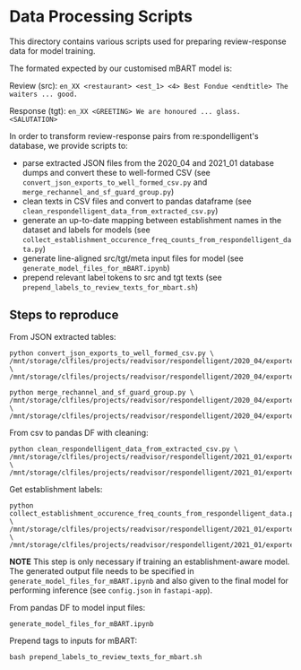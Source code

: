# Data Processing Scripts

This directory contains various scripts used for preparing review-response data for model training.

The formated expected by our customised mBART model is:

Review (src):
    ```
    en_XX <restaurant> <est_1> <4> Best Fondue <endtitle> The waiters ... good.
    ```

Response (tgt):
    ```
    en_XX <GREETING> We are honoured ... glass. <SALUTATION>
    ```

In order to transform review-response pairs from
re:spondelligent's database, we provide scripts to: 
- parse extracted JSON files from the 2020_04 and 2021_01
  database dumps and convert these to well-formed CSV (see
  `convert_json_exports_to_well_formed_csv.py` and `merge_rechannel_and_sf_guard_group.py`)
- clean texts in CSV files and convert to pandas dataframe
  (see `clean_respondelligent_data_from_extracted_csv.py`)
- generate an up-to-date mapping between establishment names
  in the dataset and labels for models (see `collect_establishment_occurence_freq_counts_from_respondelligent_data.py`)
- generate line-aligned src/tgt/meta input files for model
  (see `generate_model_files_for_mBART.ipynb`)
- prepend relevant label tokens to src and tgt texts (see `prepend_labels_to_review_texts_for_mbart.sh`)

## Steps to reproduce

From JSON extracted tables:

```
python convert_json_exports_to_well_formed_csv.py \
/mnt/storage/clfiles/projects/readvisor/respondelligent/2020_04/exported_from_mysql/json \
/mnt/storage/clfiles/projects/readvisor/respondelligent/2020_04/exported_from_mysql/csv
```

```
python merge_rechannel_and_sf_guard_group.py \
/mnt/storage/clfiles/projects/readvisor/respondelligent/2020_04/exported_from_mysql/json \
/mnt/storage/clfiles/projects/readvisor/respondelligent/2020_04/exported_from_mysql/csv
```

From csv to pandas DF with cleaning:
```
python clean_respondelligent_data_from_extracted_csv.py \
/mnt/storage/clfiles/projects/readvisor/respondelligent/2021_01/exported_from_mysql/csv \
/mnt/storage/clfiles/projects/readvisor/respondelligent/2021_01/exported_from_mysql/csv/respo_data.pkl
```

Get establishment labels:
```
python collect_establishment_occurence_freq_counts_from_respondelligent_data.py \
/mnt/storage/clfiles/projects/readvisor/respondelligent/2021_01/exported_from_mysql/csv/respo_data.pkl \
/mnt/storage/clfiles/projects/readvisor/respondelligent/2021_01/exported_from_mysql/csv/est_labels.pkl
```
**NOTE** This step is only necessary if training an
establishment-aware model. The generated output file needs
to be specified in `generate_model_files_for_mBART.ipynb`
and also given to the final model for performing inference
(see `config.json` in `fastapi-app`).

From pandas DF to model input files:
```
generate_model_files_for_mBART.ipynb
```

Prepend tags to inputs for mBART:
```
bash prepend_labels_to_review_texts_for_mbart.sh
```

